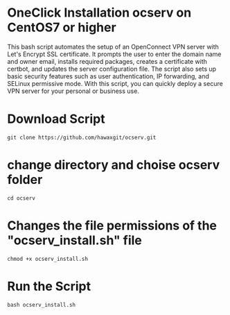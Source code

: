 # OneClick Installation ocserv on CentOS7 or higher 
This bash script automates the setup of an OpenConnect VPN server with Let's Encrypt SSL certificate.
It prompts the user to enter the domain name and owner email, installs required packages, creates a certificate with certbot, and updates the server configuration file. The script also sets up basic security features such as user authentication, IP forwarding, and SELinux permissive mode. With this script, you can quickly deploy a secure VPN server for your personal or business use.

# Download Script 

```
git clone https://github.com/hawaxgit/ocserv.git
```
# change directory and choise ocserv folder

```
cd ocserv 
```
# Changes the file permissions of the "ocserv_install.sh" file

```
chmod +x ocserv_install.sh
```
# Run the Script

```
bash ocserv_install.sh
```
